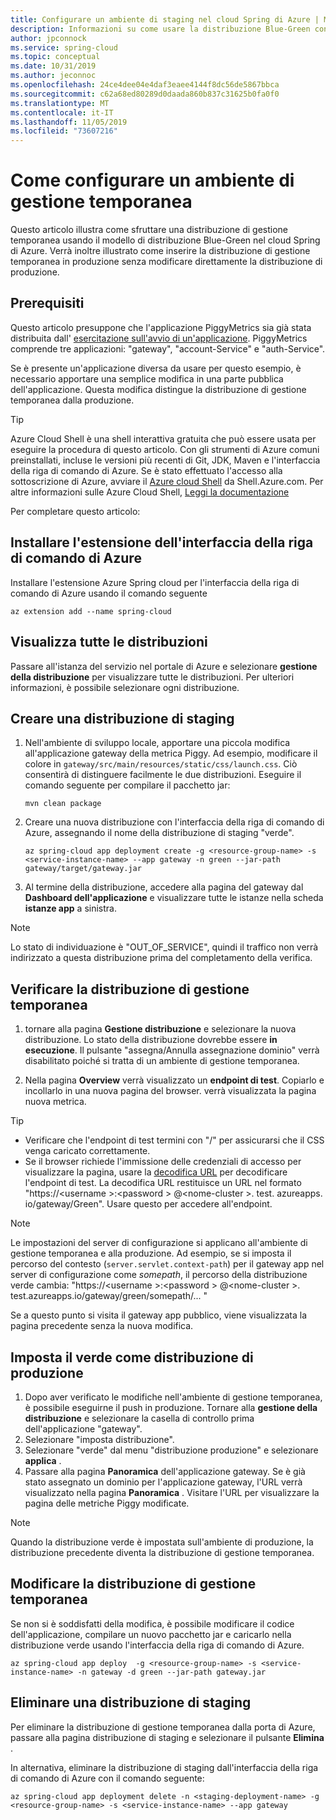 ```yaml
---
title: Configurare un ambiente di staging nel cloud Spring di Azure | Microsoft Docs
description: Informazioni su come usare la distribuzione Blue-Green con il cloud Spring di Azure
author: jpconnock
ms.service: spring-cloud
ms.topic: conceptual
ms.date: 10/31/2019
ms.author: jeconnoc
ms.openlocfilehash: 24ce4dee04e4daf3eaee4144f8dc56de5867bbca
ms.sourcegitcommit: c62a68ed80289d0daada860b837c31625b0fa0f0
ms.translationtype: MT
ms.contentlocale: it-IT
ms.lasthandoff: 11/05/2019
ms.locfileid: "73607216"
---
```

# <a name="how-to-set-up-a-staging-environment"></a>Come configurare un ambiente di gestione temporanea

Questo articolo illustra come sfruttare una distribuzione di gestione temporanea usando il modello di distribuzione Blue-Green nel cloud Spring di Azure. Verrà inoltre illustrato come inserire la distribuzione di gestione temporanea in produzione senza modificare direttamente la distribuzione di produzione.

## <a name="prerequisites"></a>Prerequisiti

Questo articolo presuppone che l'applicazione PiggyMetrics sia già stata distribuita dall' [esercitazione sull'avvio di un'applicazione](spring-cloud-quickstart-launch-app-portal.md). PiggyMetrics comprende tre applicazioni: "gateway", "account-Service" e "auth-Service".  

Se è presente un'applicazione diversa da usare per questo esempio, è necessario apportare una semplice modifica in una parte pubblica dell'applicazione.  Questa modifica distingue la distribuzione di gestione temporanea dalla produzione.

>[!TIP]
> Azure Cloud Shell è una shell interattiva gratuita che può essere usata per eseguire la procedura di questo articolo.  Con gli strumenti di Azure comuni preinstallati, incluse le versioni più recenti di Git, JDK, Maven e l'interfaccia della riga di comando di Azure. Se è stato effettuato l'accesso alla sottoscrizione di Azure, avviare il [Azure cloud Shell](https://shell.azure.com) da Shell.Azure.com.  Per altre informazioni sulle Azure Cloud Shell, [Leggi la documentazione](../cloud-shell/overview.md)

Per completare questo articolo:


## <a name="install-the-azure-cli-extension"></a>Installare l'estensione dell'interfaccia della riga di comando di Azure

Installare l'estensione Azure Spring cloud per l'interfaccia della riga di comando di Azure usando il comando seguente

```azurecli
az extension add --name spring-cloud
```
    
## <a name="view-all-deployments"></a>Visualizza tutte le distribuzioni

Passare all'istanza del servizio nel portale di Azure e selezionare **gestione della distribuzione** per visualizzare tutte le distribuzioni. Per ulteriori informazioni, è possibile selezionare ogni distribuzione.

## <a name="create-a-staging-deployment"></a>Creare una distribuzione di staging

1. Nell'ambiente di sviluppo locale, apportare una piccola modifica all'applicazione gateway della metrica Piggy. Ad esempio, modificare il colore in `gateway/src/main/resources/static/css/launch.css`. Ciò consentirà di distinguere facilmente le due distribuzioni. Eseguire il comando seguente per compilare il pacchetto jar: 

    ```azurecli
    mvn clean package
    ```

1. Creare una nuova distribuzione con l'interfaccia della riga di comando di Azure, assegnando il nome della distribuzione di staging "verde".

    ```azurecli
    az spring-cloud app deployment create -g <resource-group-name> -s <service-instance-name> --app gateway -n green --jar-path gateway/target/gateway.jar
    ```

1. Al termine della distribuzione, accedere alla pagina del gateway dal **Dashboard dell'applicazione** e visualizzare tutte le istanze nella scheda **istanze app** a sinistra.
  
> [!NOTE]
> Lo stato di individuazione è "OUT_OF_SERVICE", quindi il traffico non verrà indirizzato a questa distribuzione prima del completamento della verifica.

## <a name="verify-the-staging-deployment"></a>Verificare la distribuzione di gestione temporanea

1. tornare alla pagina **Gestione distribuzione** e selezionare la nuova distribuzione. Lo stato della distribuzione dovrebbe essere **in esecuzione**. Il pulsante "assegna/Annulla assegnazione dominio" verrà disabilitato poiché si tratta di un ambiente di gestione temporanea.

1. Nella pagina **Overview** verrà visualizzato un **endpoint di test**. Copiarlo e incollarlo in una nuova pagina del browser. verrà visualizzata la pagina nuova metrica.

>[!TIP]
> * Verificare che l'endpoint di test termini con "/" per assicurarsi che il CSS venga caricato correttamente.  
> * Se il browser richiede l'immissione delle credenziali di accesso per visualizzare la pagina, usare la [decodifica URL](https://www.urldecoder.org/) per decodificare l'endpoint di test. La decodifica URL restituisce un URL nel formato "https://\<username >:\<password > @\<nome-cluster >. test. azureapps. io/gateway/Green".  Usare questo per accedere all'endpoint.

>[!NOTE]    
> Le impostazioni del server di configurazione si applicano all'ambiente di gestione temporanea e alla produzione. Ad esempio, se si imposta il percorso del contesto (`server.servlet.context-path`) per il gateway app nel server di configurazione come *somepath*, il percorso della distribuzione verde cambia: "https://\<username >:\<password > @\<nome-cluster >. test.azureapps.io/gateway/green/somepath/... "
 
 Se a questo punto si visita il gateway app pubblico, viene visualizzata la pagina precedente senza la nuova modifica.
    
## <a name="set-the-green-as-production-deployment"></a>Imposta il verde come distribuzione di produzione

1. Dopo aver verificato le modifiche nell'ambiente di gestione temporanea, è possibile eseguirne il push in produzione. Tornare alla **gestione della distribuzione** e selezionare la casella di controllo prima dell'applicazione "gateway".
2. Selezionare "imposta distribuzione".
3. Selezionare "verde" dal menu "distribuzione produzione" e selezionare **applica** .
4. Passare alla pagina **Panoramica** dell'applicazione gateway. Se è già stato assegnato un dominio per l'applicazione gateway, l'URL verrà visualizzato nella pagina **Panoramica** . Visitare l'URL per visualizzare la pagina delle metriche Piggy modificate.

>[!NOTE]
> Quando la distribuzione verde è impostata sull'ambiente di produzione, la distribuzione precedente diventa la distribuzione di gestione temporanea.

## <a name="modify-the-staging-deployment"></a>Modificare la distribuzione di gestione temporanea

Se non si è soddisfatti della modifica, è possibile modificare il codice dell'applicazione, compilare un nuovo pacchetto jar e caricarlo nella distribuzione verde usando l'interfaccia della riga di comando di Azure.

```azurecli
az spring-cloud app deploy  -g <resource-group-name> -s <service-instance-name> -n gateway -d green --jar-path gateway.jar
```

## <a name="delete-a-staging-deployment"></a>Eliminare una distribuzione di staging

Per eliminare la distribuzione di gestione temporanea dalla porta di Azure, passare alla pagina distribuzione di staging e selezionare il pulsante **Elimina** .

In alternativa, eliminare la distribuzione di staging dall'interfaccia della riga di comando di Azure con il comando seguente:

```azurecli
az spring-cloud app deployment delete -n <staging-deployment-name> -g <resource-group-name> -s <service-instance-name> --app gateway
```
